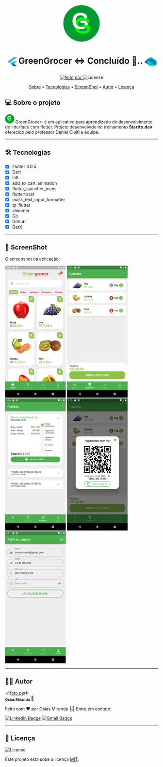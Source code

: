 <h1 align="center">
    <img width='120px' alt="greengrocer" title="#greengrocer" src="assets/app_images/app_icon.png" />
    
</h1>
<h1 align="center"> 
	  
  <img align="center" alt="Osias-Flutter" height="30" width="40" src="https://raw.githubusercontent.com/devicons/devicon/master/icons/flutter/flutter-original.svg">GreenGrocer <=> Concluído 🥳..
  <img align="center" alt="Osias-Dart" height="30" width="40" src="https://raw.githubusercontent.com/devicons/devicon/master/icons/dart/dart-original.svg">
</h1>

<p align="center">  
  <a href="https://github.com/osiasmiranda">
    <img alt="feito por" src="https://img.shields.io/badge/Feito%20por-Osias Miranda-%237519C1">
  </a>
  <img alt="License" src="https://img.shields.io/badge/license-MIT-brightgreen">
</p>

<p align="center">
 <a href="#-sobre-o-projeto">Sobre</a> •
 <a href="#-tecnologias">Tecnologias</a> •
 <a href="#-layout">ScreenShot</a> • 
 <a href="#-autor">Autor</a> • 
 <a href="#-user-content--licença">Licença</a>
</p>

## 💻 Sobre o projeto

<img width='30px' src="assets/app_images/app_icon.png"> GreenGrocer- é um aplicativo para aprendizado de desenvolvimento de interface com flutter.
Projeto desenvolvido no treinamento **Startto.dev** oferecido pelo professor Daniel Ciolfi e equipe.

---

## 🛠 Tecnologias

- [x] Flutter 3.0.5
- [x] Dart
- [x] intl
- [x] add_to_cart_animation
- [x] flutter_launcher_icons
- [x] fluttertoast
- [x] mask_text_input_formatter
- [x] qr_flutter
- [x] shimmer
- [x] Git
- [x] Github
- [x] GetX

---

## 🎨 **ScreenShot**

O screenshot da aplicação:
<div>

<img alt="ss1" src="assets/ss/1.png" width='200px' >
<img alt="ss2" src="assets/ss/2.png" width='200px' >
<img alt="ss3" src="assets/ss/3.png" width='200px' >
<img alt="ss5" src="assets/ss/5.png" width='200px' >
<img alt="ss4" src="assets/ss/4.png" width='200px' >
</div>

---



## 🦸‍♂️ **Autor**

<a href="https://github.com/osiasmiranda">
 <img style="border-radius:50%" src="https://github.com/osiasmiranda.png" width="100px;" alt="foto perfil">
 <br />
 <sub><b>Osias Miranda</b></sub></a> <a href="https://github.com/osiasmiranda" title="githubosias">🚀</a>

Feito com ❤️ por Osias Miranda 👋🏽 Entre em contato!

[![Linkedin Badge](https://img.shields.io/badge/-osiasmiranda-blue?style=flat-square&logo=Linkedin&logoColor=white&link=https://www.linkedin.com/in/osiasmiranda/)](https://www.linkedin.com/in/osias-miranda-57b67a4b/)
[![Gmail Badge](https://img.shields.io/badge/-osiasmiranda@gmail.com-c14438?style=flat-square&logo=Gmail&logoColor=white&link=mailto:osiasmiranda@gmail.com)](mailto:osiasmiranda@gmail.com)

---

## 📝 Licença

<img alt="License" src="https://img.shields.io/badge/license-MIT-brightgreen">

Este projeto esta sobe a licença [MIT](./LICENSE).
